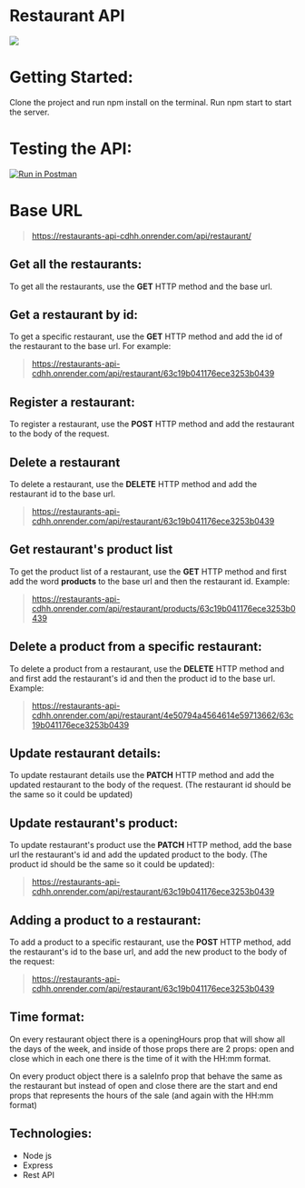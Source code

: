 # Restaurant API

<img src="https://res.cloudinary.com/ds8xkm0ue/image/upload/v1673644270/icons8-restaurant-building-64_hvxhnu.png" />

# Getting Started:

Clone the project and run npm install on the terminal.
Run npm start to start the server. 

# Testing the API:

[![Run in Postman](https://run.pstmn.io/button.svg)](https://app.getpostman.com/run-collection/22855452-650e3ca8-fd2e-4fa3-b4ad-7acf984fc91b?action=collection%2Ffork&collection-url=entityId%3D22855452-650e3ca8-fd2e-4fa3-b4ad-7acf984fc91b%26entityType%3Dcollection%26workspaceId%3D713d6f18-5ac9-462b-ad78-41d79a3a4f64)


# Base URL

> https://restaurants-api-cdhh.onrender.com/api/restaurant/

## Get all the restaurants:

To get all the restaurants, use the **GET** HTTP method and the base url. 

## Get a restaurant by id:

To get a specific restaurant, use the **GET** HTTP method and add the id of the restaurant to the base url. For example:

> https://restaurants-api-cdhh.onrender.com/api/restaurant/63c19b041176ece3253b0439

## Register a restaurant:

To register a restaurant, use the **POST** HTTP method and add the restaurant to the body of the request.

## Delete a restaurant

To delete a restaurant, use the **DELETE** HTTP method and add the restaurant id to the base url.

> https://restaurants-api-cdhh.onrender.com/api/restaurant/63c19b041176ece3253b0439

## Get restaurant's product list

To get the product list of a restaurant, use the **GET** HTTP method and first add the word **products** to the base url and then the restaurant id. Example:

>https://restaurants-api-cdhh.onrender.com/api/restaurant/products/63c19b041176ece3253b0439


## Delete a product from a specific restaurant:

To delete a product from a restaurant, use the **DELETE** HTTP method and and first add the restaurant's id and then the product id to the base url. Example:

> https://restaurants-api-cdhh.onrender.com/api/restaurant/4e50794a4564614e59713662/63c19b041176ece3253b0439

## Update restaurant details:

To update restaurant details use the **PATCH** HTTP method and add the updated restaurant to the body of the request. (The restaurant id should be the same so it could be updated)

## Update restaurant's product:

To update restaurant's product use the **PATCH** HTTP method, add the base url the restaurant's id and add the updated product to the body. (The product id should be the same so it could be updated):

> https://restaurants-api-cdhh.onrender.com/api/restaurant/63c19b041176ece3253b0439

## Adding a product to a restaurant:

To add a product to a specific restaurant, use the **POST** HTTP method, add the restaurant's id to the base url,
and add the new product to the body of the request:

> https://restaurants-api-cdhh.onrender.com/api/restaurant/63c19b041176ece3253b0439

## Time format:

On every restaurant object there is a openingHours prop that will show all the days of the week, and inside of those props there are 2 props: open and close which in each one there is the time of it with the HH:mm format.


On every product object there is a saleInfo prop that behave the same as the restaurant but instead of open and close there are the start and end props that represents the hours of the sale (and again with the HH:mm format)


## Technologies:

 - Node js
 - Express
 - Rest API
 

